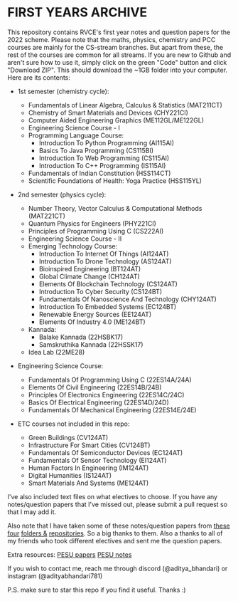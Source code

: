 # FIRST YEARS ARCHIVE

This repository contains RVCE's first year notes and question papers for the 2022 scheme. Please note that the maths, physics, chemistry and PCC courses are mainly for the CS-stream branches. But apart from these, the rest of the courses are common for all streams. If you are new to Github and aren't sure how to use it, simply click on the green "Code" button and click "Download ZIP". This should download the ~1GB folder into your computer. Here are its contents:

- 1st semester (chemistry cycle):
	- Fundamentals of Linear Algebra, Calculus & Statistics (MAT211CT)
	- Chemistry of Smart Materials and Devices (CHY221CI)
	- Computer Aided Engineering Graphics (ME112GL/ME122GL)
	- Engineering Science Course - I
	- Programming Language Course:
		- Introduction To Python Programming (AI115AI)
		- Basics To Java Programming (CS115BI)
		- Introduction To Web Programming (CS115AI)
		- Introduction To C++ Programming (IS115AI)
	- Fundamentals of Indian Constitution (HSS114CT)
	- Scientific Foundations of Health: Yoga Practice (HSS115YL)

- 2nd semester (physics cycle):
	- Number Theory, Vector Calculus & Computational Methods (MAT221CT)
	- Quantum Physics for Engineers (PHY221CI)
	- Principles of Programming Using C (CS222AI)
	- Engineering Science Course - II
	- Emerging Technology Course:
		- Introduction To Internet Of Things (AI124AT)
		- Introduction To Drone Technology (AS124AT)
		- Bioinspired Engineering (BT124AT)
		- Global Climate Change (CH124AT)
		- Elements Of Blockchain Technology (CS124AT)
		- Introduction To Cyber Security (CS124BT)
		- Fundamentals Of Nanoscience And Technology (CHY124AT)
		- Introduction To Embedded Systems (EC124BT)
		- Renewable Energy Sources (EE124AT)
		- Elements Of Industry 4.0 (ME124BT)
	- Kannada:
		- Balake Kannada (22HSBK17)
		- Samskruthika Kannada (22HSSK17)
	- Idea Lab (22ME28)
	
- Engineering Science Course:
	- Fundamentals Of Programming Using C (22ES14A/24A)
	- Elements Of Civil Engineering (22ES14B/24B)
	- Principles Of Electronics Engineering (22ES14C/24C)
	- Basics Of Electrical Engineering (22ES14D/24D)
	- Fundamentals Of Mechanical Engineering (22ES14E/24E)
	
- ETC courses not included in this repo: 
	- Green Buildings (CV124AT)
	- Infrastructure For Smart Cities	(CV124BT)
	- Fundamentals Of Semiconductor Devices (EC124AT)
	- Fundamentals Of Sensor Technology (EI124AT)
	- Human Factors In Engineering (IM124AT)
	- Digital Humanities (IS124AT)
	- Smart Materials And Systems (ME124AT)
	


I've also included text files on what electives to choose. If you have any notes/question papers that I've missed out, please submit a pull request so that I may add it.

Also note that I have taken some of these notes/question papers from [these](https://drive.google.com/drive/u/1/folders/11rMob5npEhep1airiznF8n5A_FgetEo4) [four](https://drive.google.com/drive/folders/1LhRMhIYAb5cUS4yESWhNNCPOzxSjwK37) [folders &](https://drive.google.com/drive/folders/1FXzQEkrdXrPKYg1Pcv1qHYuXhRb7QVdB) [repositories](https://github.com/AnanthMAthreya/1st-year-resources-2022-scheme-). So a big thanks to them. Also a thanks to all of my friends who took different electives and sent me the question papers.

Extra resources:
[PESU papers](https://drive.google.com/drive/u/0/folders/11U56PJ-VZ_5zaJ1fVrV6h3kzN4rnNX7E)
[PESU notes](https://better-pes.vercel.app/)



If you wish to contact me, reach me through discord (@aditya_bhandari) or instagram (@adityabhandari781)

P.S. make sure to star this repo if you find it useful. Thanks :)
